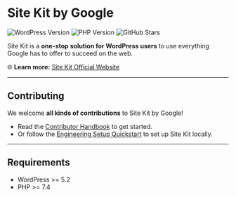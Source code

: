 # Site Kit by Google

![WordPress Version](https://img.shields.io/badge/WordPress-%3E=5.2-blue)
![PHP Version](https://img.shields.io/badge/PHP-%3E=7.4-lightgrey)
![GitHub Stars](https://img.shields.io/github/stars/google/site-kit-wp?style=social)

Site Kit is a **one-stop solution for WordPress users** to use everything Google has to offer to succeed on the web.  

🌐 **Learn more:** [Site Kit Official Website](https://sitekit.withgoogle.com)

---

## Contributing

We welcome **all kinds of contributions** to Site Kit by Google!  

- Read the [Contributor Handbook](https://github.com/google/site-kit-wp/blob/main/docs/contributor-handbook.md) to get started.  
- Or follow the [Engineering Setup Quickstart](https://github.com/google/site-kit-wp/blob/main/docs/engineering-setup.md) to set up Site Kit locally.

---

## Requirements

- WordPress >= 5.2  
- PHP >= 7.4
